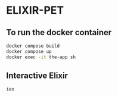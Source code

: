 # ELIXIR-PET

## To run the docker container

```bash
docker compose build
docker compose up
docker exec -it the-app sh
```

## Interactive Elixir

```bash
iex
```

